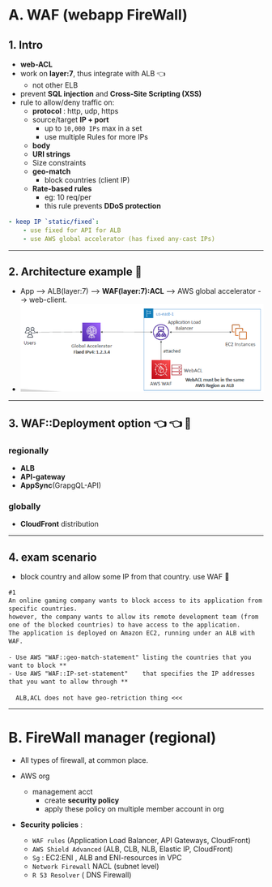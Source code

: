 # A. WAF (webapp FireWall)
## 1. Intro
- **web-ACL**
- work on **layer:7**, thus integrate with ALB :point_left:
  - not other ELB
- prevent **SQL injection** and **Cross-Site Scripting (XSS)**
- rule to allow/deny traffic on:
  - **protocol** : http, udp, https
  - source/target **IP + port**
    - up to `10,000 IPs` max in a set
    - use multiple Rules for more IPs
  - **body**
  - **URI strings** 
  - Size constraints
  - **geo-match** 
    - block countries (client IP)
  - **Rate-based rules** 
    - eg: 10 req/per
    - this rule prevents **DDoS protection**

```yaml
- keep IP `static/fixed`:
    - use fixed for API for ALB
    - use AWS global accelerator (has fixed any-cast IPs)
```
---
## 2. Architecture example :dart:
- App --> ALB(layer:7) --> **WAF(layer:7):ACL** --> AWS global accelerator --> web-client.
- ![img.png](../99_img/security/others/img.png)

--- 
## 3. WAF::Deployment option :point_left: :point_left: :dart:
### regionally
  - **ALB** 
  - **API-gateway** 
  - **AppSync**(GrapgQL-API)

### globally
  - **CloudFront** distribution

---
## 4. exam scenario
- block country and allow some IP from that country. use WAF :dart:
```
#1 
An online gaming company wants to block access to its application from specific countries. 
however, the company wants to allow its remote development team (from one of the blocked countries) to have access to the application.
The application is deployed on Amazon EC2, running under an ALB with WAF.

- Use AWS "WAF::geo-match-statement" listing the countries that you want to block **
- Use AWS "WAF::IP-set-statement"    that specifies the IP addresses that you want to allow through **

  ALB,ACL does not have geo-retriction thing <<<
```

---
# B. FireWall manager (regional)
- All types of firewall, at common place.
- AWS org 
  - management acct
    - create **security policy**
    - apply these policy on multiple member account in org

- **Security policies** :
  - `WAF rules` (Application Load Balancer, API Gateways, CloudFront)
  - `AWS Shield Advanced` (ALB, CLB, NLB, Elastic IP, CloudFront)
  - `Sg` : EC2:ENI , ALB and ENI-resources in VPC
  - `Network Firewall` NACL (subnet level)
  - `R 53 Resolver` ( DNS Firewall)


      




